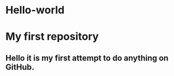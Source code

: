 # Hello-world
<h1>My first repository </h1>
<h2>Hello it is my first attempt to do anything on GitHub. </h2>
<!-- ez nem fo megjelenni -->
